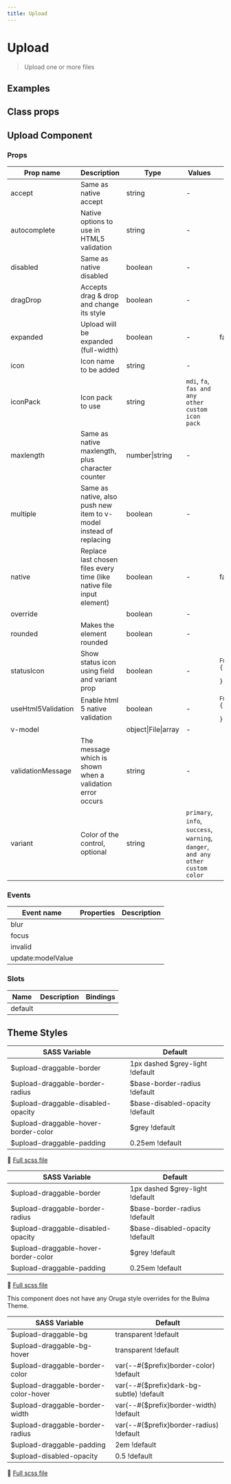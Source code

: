 ```yaml
---
title: Upload
---
```


# Upload

<div class="vp-doc">

> Upload one or more files

<Carbon />
</div>

<div class="vp-doc">

## Examples

<example-upload />

</div>
<div class="vp-doc">

## Class props

<inspector-upload-viewer />

</div>

<div class="vp-doc">

## Upload Component

### Props

| Prop name          | Description                                                           | Type                | Values                                                                          | Default                                                                                                                                              |
| ------------------ | --------------------------------------------------------------------- | ------------------- | ------------------------------------------------------------------------------- | ---------------------------------------------------------------------------------------------------------------------------------------------------- |
| accept             | Same as native accept                                                 | string              | -                                                                               |                                                                                                                                                      |
| autocomplete       | Native options to use in HTML5 validation                             | string              | -                                                                               |                                                                                                                                                      |
| disabled           | Same as native disabled                                               | boolean             | -                                                                               |                                                                                                                                                      |
| dragDrop           | Accepts drag & drop and change its style                              | boolean             | -                                                                               |                                                                                                                                                      |
| expanded           | Upload will be expanded (full-width)                                  | boolean             | -                                                                               | false                                                                                                                                                |
| icon               | Icon name to be added                                                 | string              | -                                                                               |                                                                                                                                                      |
| iconPack           | Icon pack to use                                                      | string              | `mdi`, `fa`, `fas and any other custom icon pack`                               |                                                                                                                                                      |
| maxlength          | Same as native maxlength, plus character counter                      | number\|string      | -                                                                               |                                                                                                                                                      |
| multiple           | Same as native, also push new item to v-model instead of replacing    | boolean             | -                                                                               |                                                                                                                                                      |
| native             | Replace last chosen files every time (like native file input element) | boolean             | -                                                                               | false                                                                                                                                                |
| override           |                                                                       | boolean             | -                                                                               |                                                                                                                                                      |
| rounded            | Makes the element rounded                                             | boolean             | -                                                                               |                                                                                                                                                      |
| statusIcon         | Show status icon using field and variant prop                         | boolean             | -                                                                               | <div><small>From <b>config</b>:</small></div><code style='white-space: nowrap; padding: 0;'>{<br>&nbsp;&nbsp; "statusIcon": true<br>}</code>         |
| useHtml5Validation | Enable html 5 native validation                                       | boolean             | -                                                                               | <div><small>From <b>config</b>:</small></div><code style='white-space: nowrap; padding: 0;'>{<br>&nbsp;&nbsp; "useHtml5Validation": true<br>}</code> |
| v-model            |                                                                       | object\|File\|array | -                                                                               |                                                                                                                                                      |
| validationMessage  | The message which is shown when a validation error occurs             | string              | -                                                                               |                                                                                                                                                      |
| variant            | Color of the control, optional                                        | string              | `primary`, `info`, `success`, `warning`, `danger`, `and any other custom color` |                                                                                                                                                      |

### Events

| Event name        | Properties | Description |
| ----------------- | ---------- | ----------- |
| blur              |            |
| focus             |            |
| invalid           |            |
| update:modelValue |            |

### Slots

| Name    | Description | Bindings |
| ------- | ----------- | -------- |
| default |             |          |

</div>

<div class="vp-doc">

## Theme Styles

<div class="theme-orugabase">
 
| SASS Variable  | Default |
| -------------- | ------- |
| $upload-draggable-border | 1px dashed $grey-light !default |
| $upload-draggable-border-radius | $base-border-radius !default |
| $upload-draggable-disabled-opacity | $base-disabled-opacity !default |
| $upload-draggable-hover-border-color | $grey !default |
| $upload-draggable-padding | 0.25em !default |

📄 [Full scss file](https://github.com/oruga-ui/oruga/blob/master/packages/oruga/src/scss/components/_upload.scss)

</div>

<div class="theme-orugafull">
 
| SASS Variable  | Default |
| -------------- | ------- |
| $upload-draggable-border | 1px dashed $grey-light !default |
| $upload-draggable-border-radius | $base-border-radius !default |
| $upload-draggable-disabled-opacity | $base-disabled-opacity !default |
| $upload-draggable-hover-border-color | $grey !default |
| $upload-draggable-padding | 0.25em !default |

📄 [Full scss file](https://github.com/oruga-ui/oruga/blob/master/packages/oruga/src/scss/components/_upload.scss)

</div>

<div class="theme-bulma">

<p> This component does not have any Oruga style overrides for the Bulma Theme. </p>
      
</div>

<div class="theme-bootstrap">
 
| SASS Variable  | Default |
| -------------- | ------- |
| $upload-draggable-bg | transparent !default |
| $upload-draggable-bg-hover | transparent !default |
| $upload-draggable-border-color | var(--#{$prefix}border-color) !default |
| $upload-draggable-border-color-hover | var(--#{$prefix}dark-bg-subtle) !default |
| $upload-draggable-border-width | var(--#{$prefix}border-width) !default |
| $upload-draggable-border-radius | var(--#{$prefix}border-radius) !default |
| $upload-draggable-padding | 2em !default |
| $upload-disabled-opacity | 0.5 !default |

📄 [Full scss file](https://github.com/oruga-ui/theme-bootstrap/tree/main/src/assets/scss/components/_upload.scss)

</div>

</div>

